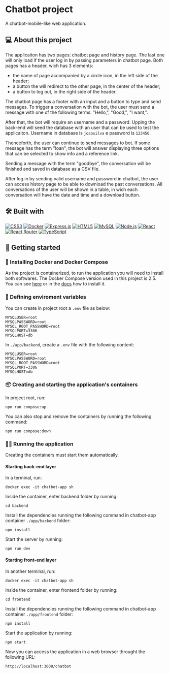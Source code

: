# Chatbot project
A chatbot-mobile-like web application.
## 💻 About this project
The applicaiton has two pages: chatbot page and history page. The last one will only load if the user log in by passing parameters in chatbot page. Both pages has a header, wich has 3 elements:

- the name of page accompanied by a circle icon, in the left side of the header;
- a button the will redirect to the other page, in the center of the header;
- a button to log out, in the right side of the header.

The chatbot page has a footer with an input and a button to type and send messages. To trigger a conversation with the bot, the user must send a message with one of the following terms: "Hello,", "Good,", "I want,". 

After that, the bot will require an username and a password. Upping the back-end will seed the database with an user that can be used to test the applicaiton. Username in database is `joaosilva` e password is `123456`.

Thenceforth, the user can continue to send messages to bot. If some message has the term "loan", the bot will answer displaying three options that can be selected to show info and a reference link.

Sending a message with the term "goodbye", the conversation will be finished and saved in database as a CSV file.

After log in by sending valid username and password in chatbot, the user can access history page to be able to download the past conversations. All conversations of the user will be shown in a table, in wich each conversation will have the date and time and a download button.

## 🛠️ Built with
<a href="https://www.w3.org/TR/CSS/#css" target="_blank" rel="noreferrer"><img src="https://img.shields.io/badge/css3-%231572B6.svg?style=for-the-badge&logo=css3&logoColor=white" alt="CSS3" /></a>
<a href="https://www.docker.com" target="_blank" rel="noreferrer"><img src="https://img.shields.io/badge/docker-%230db7ed.svg?style=for-the-badge&logo=docker&logoColor=white" alt="Docker" /></a>
<a href="https://expressjs.com" target="_blank" rel="noreferrer"><img src="https://img.shields.io/badge/express.js-%23404d59.svg?style=for-the-badge&logo=express&logoColor=%2361DAFB" alt="Express.js" /></a>
<a href="https://developer.mozilla.org/en-US/docs/Glossary/HTML5" target="_blank" rel="noreferrer"><img src="https://img.shields.io/badge/html5-%23E34F26.svg?style=for-the-badge&logo=html5&logoColor=white" alt="HTML5" /></a>
<a href="https://www.mysql.com" target="_blank" rel="noreferrer"><img src="https://img.shields.io/badge/mysql-%2300f.svg?style=for-the-badge&logo=mysql&logoColor=white" alt="MySQL" /></a>
<a href="https://nodejs.org/en/" target="_blank" rel="noreferrer"><img src="https://img.shields.io/badge/node.js-6DA55F?style=for-the-badge&logo=node.js&logoColor=white" alt="Node.js" /></a>
<a href="https://reactjs.org/" target="_blank" rel="noreferrer"><img src="https://img.shields.io/badge/react-%2320232a.svg?style=for-the-badge&logo=react&logoColor=%2361DAFB" alt="React" /></a>
  <a href="https://reactrouter.com/en/main" target="_blank" rel="noreferrer"><img src="https://img.shields.io/badge/React_Router-CA4245?style=for-the-badge&logo=react-router&logoColor=white" alt="React Router" /></a>
<a href="https://www.typescriptlang.org/" target="_blank" rel="noreferrer"><img src="https://img.shields.io/badge/typescript-%23007ACC.svg?style=for-the-badge&logo=typescript&logoColor=white" alt="TypeScript" /></a>

## 🏁 Getting started
### 🐳 Installing Docker and Docker Compose
As the project is containerized, to run the application you will need to install both softwares. The Docker Compose version used in this project is 2.5. 
You can see [here](https://www.digitalocean.com/community/tutorials/how-to-install-and-use-docker-compose-on-ubuntu-20-04-pt) or in the [docs](https://docs.docker.com/compose/install/) how to install it.

### 🌱 Defining enviroment variables
You can create in project root a `.env` file as below:
```
MYSQLUSER=root
MYSQLPASSWORD=root
MYSQL_ROOT_PASSWORD=root
MYSQLPORT=3306 
MYSQLHOST=db
```
In `./app/backend`, create a `.env` file with the following content:
```
MYSQLUSER=root
MYSQLPASSWORD=root
MYSQL_ROOT_PASSWORD=root
MYSQLPORT=3306 
MYSQLHOST=db
```

### 📦 Creating and starting the application's containers
In project root, run:
```
npm run compose:up
``` 
You can also stop and remove the containers by running the following command:
```
npm run compose:down
```

### 🏃‍♀️ Running the application
Creating the containers must start them automatically.
#### Starting back-end layer
In a terminal, run:
```
docker exec -it chatbot-app sh
```
Inside the container, enter backend folder by running:
```
cd backend
```
Install the dependencies running the following command in chatbot-app container `./app/backend` folder:
```
npm install
```
Start the server by running:
```
npm run dev
```
#### Starting front-end layer
In another terminal, run:
```
docker exec -it chatbot-app sh
```
Inside the container, enter frontend folder by running:
```
cd frontend
```
Install the dependencies running the following command in chatbot-app container `./app/frontend` folder:
```
npm install
```
Start the application by running:
```
npm start
```
Now you can access the application in a web browser throught the following URL:
```
http://localhost:3000/chatbot
```
